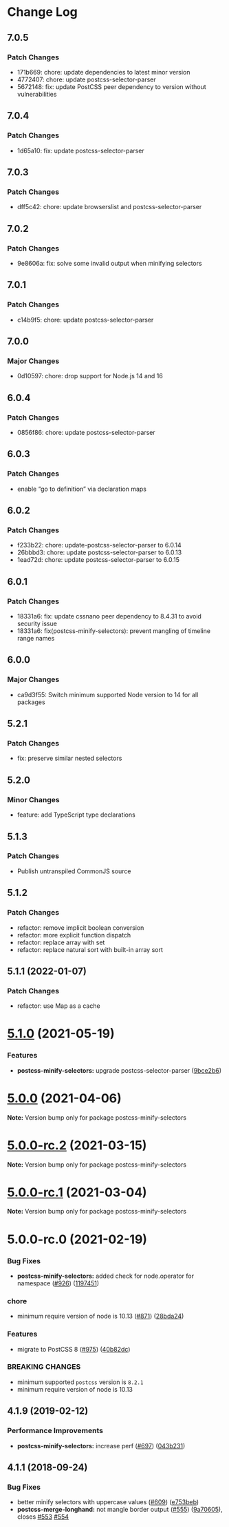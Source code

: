 # Change Log

## 7.0.5

### Patch Changes

- 171b669: chore: update dependencies to latest minor version
- 4772407: chore: update postcss-selector-parser
- 5672148: fix: update PostCSS peer dependency to version without vulnerabilities

## 7.0.4

### Patch Changes

- 1d65a10: fix: update postcss-selector-parser

## 7.0.3

### Patch Changes

- dff5c42: chore: update browserslist and postcss-selector-parser

## 7.0.2

### Patch Changes

- 9e8606a: fix: solve some invalid output when minifying selectors

## 7.0.1

### Patch Changes

- c14b9f5: chore: update postcss-selector-parser

## 7.0.0

### Major Changes

- 0d10597: chore: drop support for Node.js 14 and 16

## 6.0.4

### Patch Changes

- 0856f86: chore: update postcss-selector-parser

## 6.0.3

### Patch Changes

- enable “go to definition” via declaration maps

## 6.0.2

### Patch Changes

- f233b22: chore: update-postcss-selector-parser to 6.0.14
- 26bbbd3: chore: update postcss-selector-parser to 6.0.13
- 1ead72d: chore: update postcss-selector-parser to 6.0.15

## 6.0.1

### Patch Changes

- 18331a6: fix: update cssnano peer dependency to 8.4.31 to avoid security issue
- 18331a6: fix(postcss-minify-selectors): prevent mangling of timeline range names

## 6.0.0

### Major Changes

- ca9d3f55: Switch minimum supported Node version to 14 for all packages

## 5.2.1

### Patch Changes

- fix: preserve similar nested selectors

## 5.2.0

### Minor Changes

- feature: add TypeScript type declarations

## 5.1.3

### Patch Changes

- Publish untranspiled CommonJS source

## 5.1.2

### Patch Changes

- refactor: remove implicit boolean conversion
- refactor: more explicit function dispatch
- refactor: replace array with set
- refactor: replace natural sort with built-in array sort

## 5.1.1 (2022-01-07)

### Patch Changes

- refactor: use Map as a cache

# [5.1.0](https://github.com/cssnano/cssnano/compare/postcss-minify-selectors@5.0.0...postcss-minify-selectors@5.1.0) (2021-05-19)

### Features

- **postcss-minify-selectors:** upgrade postcss-selector-parser ([9bce2b6](https://github.com/cssnano/cssnano/commit/9bce2b6ccfa49c50be05efb0c80c1e3938b650b3))

# [5.0.0](https://github.com/cssnano/cssnano/compare/postcss-minify-selectors@5.0.0-rc.2...postcss-minify-selectors@5.0.0) (2021-04-06)

**Note:** Version bump only for package postcss-minify-selectors

# [5.0.0-rc.2](https://github.com/cssnano/cssnano/compare/postcss-minify-selectors@5.0.0-rc.1...postcss-minify-selectors@5.0.0-rc.2) (2021-03-15)

**Note:** Version bump only for package postcss-minify-selectors

# [5.0.0-rc.1](https://github.com/cssnano/cssnano/compare/postcss-minify-selectors@5.0.0-rc.0...postcss-minify-selectors@5.0.0-rc.1) (2021-03-04)

**Note:** Version bump only for package postcss-minify-selectors

# 5.0.0-rc.0 (2021-02-19)

### Bug Fixes

- **postcss-minify-selectors:** added check for node.operator for namespace ([#926](https://github.com/cssnano/cssnano/issues/926)) ([1197451](https://github.com/cssnano/cssnano/commit/11974512810272411256381527fc719a35a7492a))

### chore

- minimum require version of node is 10.13 ([#871](https://github.com/cssnano/cssnano/issues/871)) ([28bda24](https://github.com/cssnano/cssnano/commit/28bda243e32ce3ba89b3c358a5f78727b3732f11))

### Features

- migrate to PostCSS 8 ([#975](https://github.com/cssnano/cssnano/issues/975)) ([40b82dc](https://github.com/cssnano/cssnano/commit/40b82dca7f53ac02cd4fe62846dec79b898ccb49))

### BREAKING CHANGES

- minimum supported `postcss` version is `8.2.1`
- minimum require version of node is 10.13

## 4.1.9 (2019-02-12)

### Performance Improvements

- **postcss-minify-selectors:** increase perf ([#697](https://github.com/cssnano/cssnano/issues/697)) ([043b231](https://github.com/cssnano/cssnano/commit/043b2314cec1358bee3341ba2fd4bfe9e2eacaa2))

## 4.1.1 (2018-09-24)

### Bug Fixes

- better minify selectors with uppercase values ([#609](https://github.com/cssnano/cssnano/issues/609)) ([e753beb](https://github.com/cssnano/cssnano/commit/e753beb4eb8b50f5ad2d17342be4b108e0814544))
- **postcss-merge-longhand:** not mangle border output ([#555](https://github.com/cssnano/cssnano/issues/555)) ([9a70605](https://github.com/cssnano/cssnano/commit/9a706050b621e7795a9bf74eb7110b5c81804ffe)), closes [#553](https://github.com/cssnano/cssnano/issues/553) [#554](https://github.com/cssnano/cssnano/issues/554)
